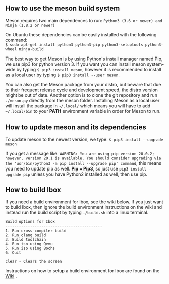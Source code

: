 ## **How to use the meson build system**
Meson requires two main dependences to run: ```Python3 (3.6 or newer) and Ninja (1.8.2 or newer)```

On Ubuntu these dependencies can be easily installed with the following command: \
```$ sudo apt-get install python3 python3-pip python3-setuptools python3-wheel ninja-build```

The best way to get Meson is by using Python's install manager named Pip, we use pip3 for python version 3.
If you want you can install meson system-wide by typing ```$ pip3 install meson```,
however it is recommended to install as a local user by typing ```$ pip3 install --user meson```.

You can also get the Meson package from your distro, but beware that due to their frequent release cycle and development speed, the distro version might be out of date. Another option is to clone the git repository and run ```./meson.py``` directly from the meson folder. Installing Meson as a local user will install the package in ```~/.local/``` which means you will have to add ```~/.local/bin``` to your **PATH** environment variable in order for Meson to run.

## **How to update meson and its dependencies**
To update meson to the newest version, we type: ```$ pip3 install --upgrade meson ```

If you get a message like: ```WARNING: You are using pip version 20.0.2; however, version 20.1 is available. You should consider upgrading via the 'usr/bin/python3 -m pip install --upgrade pip' command```, this means you need to update pip as well. **Pip = Pip3**, so just use ```pip3 install --upgrade pip``` unless you have Python2 installed as well, then use pip.

## **How to build Ibox**
If you need a build environment for Ibox, see the wiki below. If you just want to build Ibox, then ignore the build environment instructions on the wiki and instead run the build script by typing ```./build.sh``` into a linux terminal.

```
Build options for Ibox
-------------------------------------------
1. Run cross-compiler build
2. Run clang build
3. Build toolchain
4. Run iso using Qemu
5. Run iso using Bochs
6. Quit

clear - Clears the screen
```
Instructions on how to setup a build environment for Ibox are found on the [Wiki](https://github.com/beyondsociety/ibox/wiki) .
